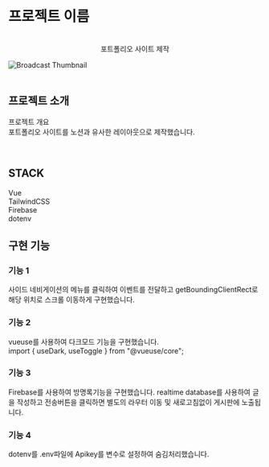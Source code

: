 

# 프로젝트 이름

<p align="center">
  <br>
  포트폴리오 사이트 제작

![Broadcast Thumbnail](./public/portolio.png)  
  <br>
</p>


## 프로젝트 소개

<p align="justify">
프로젝트 개요
<br>
포트폴리오 사이트를 노션과 유사한 레이아웃으로 제작했습니다.
</p>

<br>

## STACK

Vue
<br>
TailwindCSS
<br>
Firebase
<br>
dotenv

## 구현 기능

### 기능 1
사이드 네비게이션의 메뉴를 클릭하여 이벤트를 전달하고 getBoundingClientRect로 해당 위치로 스크롤 이동하게 구현했습니다.
### 기능 2
vueuse를 사용하여 다크모드 기능을 구현했습니다. 
<br>
import { useDark, useToggle } from "@vueuse/core";
### 기능 3
Firebase를 사용하여 방명록기능을 구현했습니다. realtime database를 사용하여 글을 작성하고 전송버튼을 클릭하면 별도의 라우터 이동 및 새로고침없이 게시판에 노출됩니다.
### 기능 4
dotenv를 .env파일에 Apikey를 변수로 설정하여 숨김처리했습니다.


<p align="justify">

</p>

<br>

